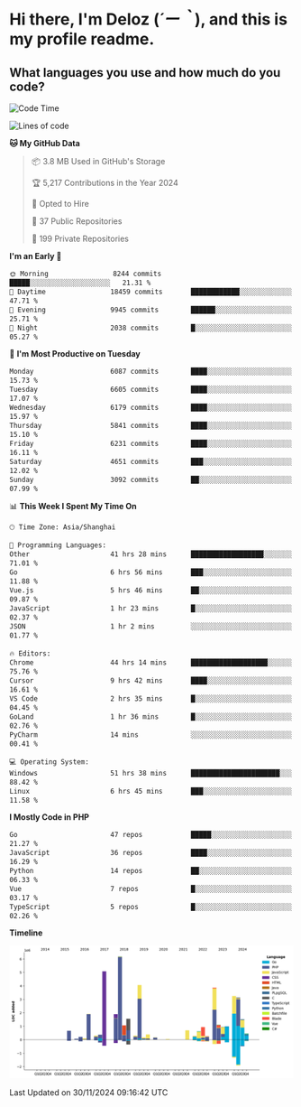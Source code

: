 # **Hi there, I'm Deloz (*´ー｀*), and this is my profile readme.**

## **What languages you use and how much do you code?**

<!--START_SECTION:waka-->
![Code Time](http://img.shields.io/badge/Code%20Time-5%2C164%20hrs%2010%20mins-blue)

![Lines of code](https://img.shields.io/badge/From%20Hello%20World%20I%27ve%20Written-42.4%20million%20lines%20of%20code-blue)

**🐱 My GitHub Data** 

> 📦 3.8 MB Used in GitHub's Storage 
 > 
> 🏆 5,217 Contributions in the Year 2024
 > 
> 💼 Opted to Hire
 > 
> 📜 37 Public Repositories 
 > 
> 🔑 199 Private Repositories 
 > 
**I'm an Early 🐤** 

```text
🌞 Morning                8244 commits        █████░░░░░░░░░░░░░░░░░░░░   21.31 % 
🌆 Daytime                18459 commits       ████████████░░░░░░░░░░░░░   47.71 % 
🌃 Evening                9945 commits        ██████░░░░░░░░░░░░░░░░░░░   25.71 % 
🌙 Night                  2038 commits        █░░░░░░░░░░░░░░░░░░░░░░░░   05.27 % 
```
📅 **I'm Most Productive on Tuesday** 

```text
Monday                   6087 commits        ████░░░░░░░░░░░░░░░░░░░░░   15.73 % 
Tuesday                  6605 commits        ████░░░░░░░░░░░░░░░░░░░░░   17.07 % 
Wednesday                6179 commits        ████░░░░░░░░░░░░░░░░░░░░░   15.97 % 
Thursday                 5841 commits        ████░░░░░░░░░░░░░░░░░░░░░   15.10 % 
Friday                   6231 commits        ████░░░░░░░░░░░░░░░░░░░░░   16.11 % 
Saturday                 4651 commits        ███░░░░░░░░░░░░░░░░░░░░░░   12.02 % 
Sunday                   3092 commits        ██░░░░░░░░░░░░░░░░░░░░░░░   07.99 % 
```


📊 **This Week I Spent My Time On** 

```text
🕑︎ Time Zone: Asia/Shanghai

💬 Programming Languages: 
Other                    41 hrs 28 mins      ██████████████████░░░░░░░   71.01 % 
Go                       6 hrs 56 mins       ███░░░░░░░░░░░░░░░░░░░░░░   11.88 % 
Vue.js                   5 hrs 46 mins       ██░░░░░░░░░░░░░░░░░░░░░░░   09.87 % 
JavaScript               1 hr 23 mins        █░░░░░░░░░░░░░░░░░░░░░░░░   02.37 % 
JSON                     1 hr 2 mins         ░░░░░░░░░░░░░░░░░░░░░░░░░   01.77 % 

🔥 Editors: 
Chrome                   44 hrs 14 mins      ███████████████████░░░░░░   75.76 % 
Cursor                   9 hrs 42 mins       ████░░░░░░░░░░░░░░░░░░░░░   16.61 % 
VS Code                  2 hrs 35 mins       █░░░░░░░░░░░░░░░░░░░░░░░░   04.45 % 
GoLand                   1 hr 36 mins        █░░░░░░░░░░░░░░░░░░░░░░░░   02.76 % 
PyCharm                  14 mins             ░░░░░░░░░░░░░░░░░░░░░░░░░   00.41 % 

💻 Operating System: 
Windows                  51 hrs 38 mins      ██████████████████████░░░   88.42 % 
Linux                    6 hrs 45 mins       ███░░░░░░░░░░░░░░░░░░░░░░   11.58 % 
```

**I Mostly Code in PHP** 

```text
Go                       47 repos            █████░░░░░░░░░░░░░░░░░░░░   21.27 % 
JavaScript               36 repos            ████░░░░░░░░░░░░░░░░░░░░░   16.29 % 
Python                   14 repos            ██░░░░░░░░░░░░░░░░░░░░░░░   06.33 % 
Vue                      7 repos             █░░░░░░░░░░░░░░░░░░░░░░░░   03.17 % 
TypeScript               5 repos             █░░░░░░░░░░░░░░░░░░░░░░░░   02.26 % 
```



**Timeline**

![Lines of Code chart](https://raw.githubusercontent.com/deloz/deloz/main/assets/bar_graph.png)


 Last Updated on 30/11/2024 09:16:42 UTC
<!--END_SECTION:waka-->
